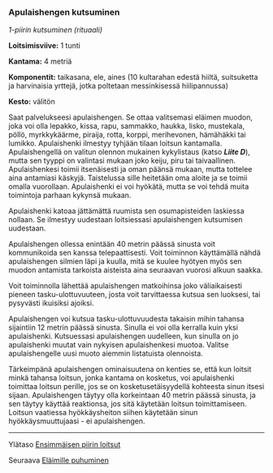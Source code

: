 ### Apulaishengen kutsuminen

*1-piirin kutsuminen (rituaali)*

**Loitsimisviive:** 1 tunti

**Kantama:** 4 metriä

**Komponentit:** taikasana, ele, aines (10 kultarahan edestä hiiltä, suitsuketta ja harvinaisia yrttejä, jotka poltetaan messinkisessä hiilipannussa)

**Kesto:** välitön

Saat palvelukseesi apulaishengen. Se ottaa valitsemasi eläimen
muodon, joka voi olla lepakko, kissa, rapu, sammakko, haukka,
lisko, mustekala, pöllö, myrkkykäärme, piraija, rotta, korppi,
merihevonen, hämähäkki tai lumikko. Apulaishenki ilmestyy
tyhjään tilaan loitsun kantamalla. Apulaishengellä on valitun
olennon mukainen kykylistaus (katso ***Liite D***), mutta sen tyyppi
on valintasi mukaan joko keiju, piru tai taivaallinen.
Apulaishenkesi toimii itsenäisesti ja oman päänsä mukaan,
mutta tottelee aina antamiasi käskyjä. Taistelussa sille heitetään
oma aloite ja se toimii omalla vuorollaan. Apulaishenki ei voi
hyökätä, mutta se voi tehdä muita toimintoja parhaan kykynsä
mukaan.

Apulaishenki katoaa jättämättä ruumista sen osumapisteiden
laskiessa nollaan. Se ilmestyy uudestaan loitsiessasi apulaishengen
kutsumisen uudestaan.

Apulaishengen ollessa enintään 40 metrin päässä sinusta voit
kommunikoida sen kanssa telepaattisesti. Voit toiminnon
käyttämällä nähdä apulaishengen silmien läpi ja kuulla, mitä se
kuulee hyötyen myös sen muodon antamista tarkoista aisteista
aina seuraavan vuorosi alkuun saakka.

Voit toiminnolla lähettää apulaishengen matkoihinsa joko väliaikaisesti
pieneen tasku-ulottuvuuteen, josta voit tarvittaessa
kutsua sen luoksesi, tai pysyvästi ikuisiksi ajoiksi.

Apulaishengen voi kutsua tasku-ulottuvuudesta takaisin mihin
tahansa sijaintiin 12 metrin päässä sinusta. Sinulla ei voi olla
kerralla kuin yksi apulaishenki. Kutsuessasi apulaishengen
uudelleen, kun sinulla on jo apulaishenki muutat vain nykyisen
apulaishenkesi muotoa. Valitse apulaishengelle uusi muoto
aiemmin listatuista olennoista.

Tärkeimpänä apulaishengen ominaisuutena on kenties se, että
kun loitsit minkä tahansa loitsun, jonka kantama on kosketus,
voi apulaishenki toimittaa loitsun perille, jos se on 
kosketusetäisyydellä kohteesta sinun itsesi sijaan. Apulaishengen täytyy
olla korkeintaan 40 metrin päässä sinusta, ja sen täytyy käyttää
reaktionsa, jos sitä käytetään loitsun toimittamiseen. Loitsun
vaatiessa hyökkäysheiton siihen käytetään sinun hyökkäysmuuttujaasi - ei apulaishengen.

----

Ylätaso [Ensimmäisen piirin loitsut](1_piirin_loitsut.md)

Seuraava [Eläimille puhuminen](Eläimille_puhuminen.md)